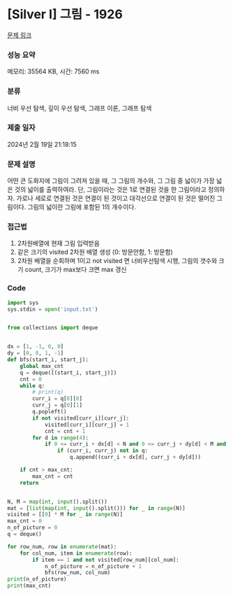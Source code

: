 # [Silver I] 그림 - 1926 

[문제 링크](https://www.acmicpc.net/problem/1926) 

### 성능 요약

메모리: 35564 KB, 시간: 7560 ms

### 분류

너비 우선 탐색, 깊이 우선 탐색, 그래프 이론, 그래프 탐색

### 제출 일자

2024년 2월 19일 21:18:15

### 문제 설명

<p>어떤 큰 도화지에 그림이 그려져 있을 때, 그 그림의 개수와, 그 그림 중 넓이가 가장 넓은 것의 넓이를 출력하여라. 단, 그림이라는 것은 1로 연결된 것을 한 그림이라고 정의하자. 가로나 세로로 연결된 것은 연결이 된 것이고 대각선으로 연결이 된 것은 떨어진 그림이다. 그림의 넓이란 그림에 포함된 1의 개수이다.</p>

### 접근법
1. 2차원배열에 현재 그림 입력받음
1. 같은 크기의 visited 2차원 배열 생성 (0: 방문안함, 1: 방문함)
1. 2차원 배열을 순회하며 1이고 not visited 면 너비우선탐색 시행, 그림의 갯수와 크기 count, 크기가 max보다 크면 max 갱신

### Code
```python
import sys
sys.stdin = open('input.txt')


from collections import deque


dx = [1, -1, 0, 0]
dy = [0, 0, 1, -1]
def bfs(start_i, start_j):
    global max_cnt
    q = deque([(start_i, start_j)])
    cnt = 0
    while q:
        # print(q)
        curr_i = q[0][0]
        curr_j = q[0][1]
        q.popleft()
        if not visited[curr_i][curr_j]:
            visited[curr_i][curr_j] = 1
            cnt = cnt + 1
        for d in range(4):
            if 0 <= curr_i + dx[d] < N and 0 <= curr_j + dy[d] < M and mat[curr_i + dx[d]][curr_j + dy[d]] == 1 and not visited[curr_i + dx[d]][curr_j + dy[d]]:
                if (curr_i, curr_j) not in q:
                    q.append((curr_i + dx[d], curr_j + dy[d]))

    if cnt > max_cnt:
        max_cnt = cnt
    return


N, M = map(int, input().split())
mat = [list(map(int, input().split())) for _ in range(N)]
visited = [[0] * M for _ in range(N)]
max_cnt = 0
n_of_picture = 0
q = deque()

for row_num, row in enumerate(mat):
    for col_num, item in enumerate(row):
        if item == 1 and not visited[row_num][col_num]:
            n_of_picture = n_of_picture + 1
            bfs(row_num, col_num)
print(n_of_picture)
print(max_cnt)

```